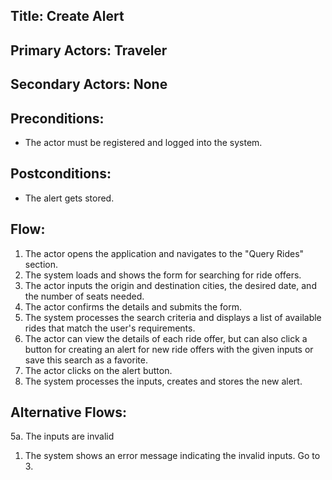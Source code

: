 ## Title: Create Alert

## Primary Actors: Traveler
## Secondary Actors: None

## Preconditions:
- The actor must be registered and logged into the system.

## Postconditions:
- The alert gets stored.

## Flow:
1. The actor opens the application and navigates to the "Query Rides" section.
2. The system loads and shows the form for searching for ride offers.
3. The actor inputs the origin and destination cities, the desired date, and the number of seats needed.
4. The actor confirms the details and submits the form.
5. The system processes the search criteria and displays a list of available rides that match the user's requirements.
6. The actor can view the details of each ride offer, but can also click a button for creating an alert for new ride offers with the given inputs or save this search as a favorite.
7. The actor clicks on the alert button.
8. The system processes the inputs, creates and stores the new alert.

## Alternative Flows:
5a. The inputs are invalid
1.  The system shows an error message indicating the invalid inputs. Go to 3.